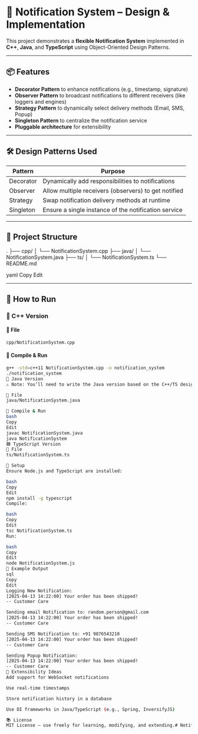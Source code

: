 # 📢 Notification System – Design & Implementation

This project demonstrates a **flexible Notification System** implemented in **C++**, **Java**, and **TypeScript** using Object-Oriented Design Patterns.

---

## 📦 Features

- **Decorator Pattern** to enhance notifications (e.g., timestamp, signature)
- **Observer Pattern** to broadcast notifications to different receivers (like loggers and engines)
- **Strategy Pattern** to dynamically select delivery methods (Email, SMS, Popup)
- **Singleton Pattern** to centralize the notification service
- **Pluggable architecture** for extensibility

---

## 🛠 Design Patterns Used

| Pattern     | Purpose                                                  |
|-------------|-----------------------------------------------------------|
| Decorator   | Dynamically add responsibilities to notifications         |
| Observer    | Allow multiple receivers (observers) to get notified      |
| Strategy    | Swap notification delivery methods at runtime             |
| Singleton   | Ensure a single instance of the notification service      |

---

## 📁 Project Structure

.
├── cpp/
│ └── NotificationSystem.cpp
├── java/
│ └── NotificationSystem.java
├── ts/
│ └── NotificationSystem.ts
└── README.md

yaml
Copy
Edit

---

## 🚀 How to Run

### 🔹 C++ Version

#### 📄 File
`cpp/NotificationSystem.cpp`

#### 🧪 Compile & Run
```bash
g++ -std=c++11 NotificationSystem.cpp -o notification_system
./notification_system
🔸 Java Version
⚠️ Note: You’ll need to write the Java version based on the C++/TS design if not already implemented.

📄 File
java/NotificationSystem.java

🧪 Compile & Run
bash
Copy
Edit
javac NotificationSystem.java
java NotificationSystem
🟦 TypeScript Version
📄 File
ts/NotificationSystem.ts

🧪 Setup
Ensure Node.js and TypeScript are installed:

bash
Copy
Edit
npm install -g typescript
Compile:

bash
Copy
Edit
tsc NotificationSystem.ts
Run:

bash
Copy
Edit
node NotificationSystem.js
🧩 Example Output
sql
Copy
Edit
Logging New Notification:
[2025-04-13 14:22:00] Your order has been shipped!
-- Customer Care

Sending email Notification to: random.person@gmail.com
[2025-04-13 14:22:00] Your order has been shipped!
-- Customer Care

Sending SMS Notification to: +91 9876543210
[2025-04-13 14:22:00] Your order has been shipped!
-- Customer Care

Sending Popup Notification:
[2025-04-13 14:22:00] Your order has been shipped!
-- Customer Care
🧠 Extensibility Ideas
Add support for WebSocket notifications

Use real-time timestamps

Store notification history in a database

Use DI frameworks in Java/TypeScript (e.g., Spring, InversifyJS)

📚 License
MIT License – use freely for learning, modifying, and extending.# Notification-System-Design
